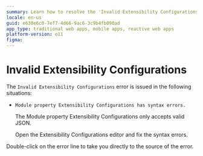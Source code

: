 ```yaml
---
summary: Learn how to resolve the 'Invalid Extensibility Configurations' error in OutSystems 11 (O11) by correcting JSON syntax errors in the module property.
locale: en-us
guid: e630e6c0-7ef7-4d66-9ac6-3c9b4fb090ad
app_type: traditional web apps, mobile apps, reactive web apps
platform-version: o11
figma:
---
```


# Invalid Extensibility Configurations

The `Invalid Extensibility Configurations` error is issued in the following situations:

* `Module property Extensibility Configurations has syntax errors.`

    The Module property Extensibility Configurations only accepts valid JSON.

    Open the Extensibility Configurations editor and fix the syntax errors.

Double-click on the error line to take you directly to the source of the error.

